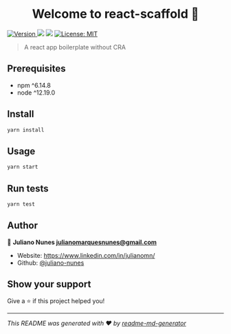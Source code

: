 <h1 align="center">Welcome to react-scaffold 👋</h1>
<p>
  <a href="https://www.npmjs.com/package/react-scaffold" target="_blank">
    <img alt="Version" src="https://img.shields.io/npm/v/react-scaffold.svg">
  </a>
  <img src="https://img.shields.io/badge/npm-%5E6.14.8-blue.svg" />
  <img src="https://img.shields.io/badge/node-%5E12.19.0-blue.svg" />
  <a href="#" target="_blank">
    <img alt="License: MIT" src="https://img.shields.io/badge/License-MIT-yellow.svg" />
  </a>
</p>

> A react app boilerplate without CRA

## Prerequisites

- npm ^6.14.8
- node ^12.19.0

## Install

```sh
yarn install
```

## Usage

```sh
yarn start
```

## Run tests

```sh
yarn test
```

## Author

👤 **Juliano Nunes <julianomarquesnunes@gmail.com>**

* Website: https://www.linkedin.com/in/julianomn/
* Github: [@juliano-nunes](https://github.com/juliano-nunes)

## Show your support

Give a ⭐️ if this project helped you!

***
_This README was generated with ❤️ by [readme-md-generator](https://github.com/kefranabg/readme-md-generator)_